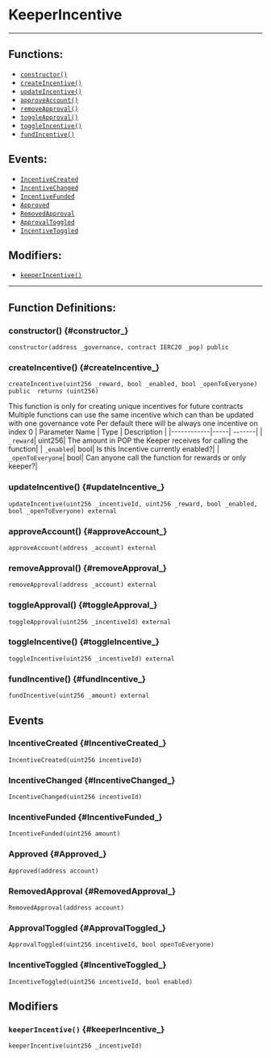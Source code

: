 # KeeperIncentive
***
## Functions:
- [`constructor()`](#constructor_)
- [`createIncentive()`](#createIncentive_)
- [`updateIncentive()`](#updateIncentive_)
- [`approveAccount()`](#approveAccount_)
- [`removeApproval()`](#removeApproval_)
- [`toggleApproval()`](#toggleApproval_)
- [`toggleIncentive()`](#toggleIncentive_)
- [`fundIncentive()`](#fundIncentive_)
## Events:
- [`IncentiveCreated`](#IncentiveCreated_)
- [`IncentiveChanged`](#IncentiveChanged_)
- [`IncentiveFunded`](#IncentiveFunded_)
- [`Approved`](#Approved_)
- [`RemovedApproval`](#RemovedApproval_)
- [`ApprovalToggled`](#ApprovalToggled_)
- [`IncentiveToggled`](#IncentiveToggled_)
## Modifiers:
- [`keeperIncentive()`](#keeperIncentive_)
***
## Function Definitions:
### <a name="constructor_"></a> constructor() {#constructor_}
```
constructor(address _governance, contract IERC20 _pop) public 
```
### <a name="createIncentive_"></a> createIncentive() {#createIncentive_}
```
createIncentive(uint256 _reward, bool _enabled, bool _openToEveryone) public  returns (uint256)
```
This function is only for creating unique incentives for future contracts
Multiple functions can use the same incentive which can than be updated with one governance vote
Per default there will be always one incentive on index 0
| Parameter Name | Type | Description |
|------------|-----| -------|
| `_reward`| uint256| The amount in POP the Keeper receives for calling the function| 
| `_enabled`| bool| Is this Incentive currently enabled?| 
| `_openToEveryone`| bool| Can anyone call the function for rewards or only keeper?| 
### <a name="updateIncentive_"></a> updateIncentive() {#updateIncentive_}
```
updateIncentive(uint256 _incentiveId, uint256 _reward, bool _enabled, bool _openToEveryone) external 
```
### <a name="approveAccount_"></a> approveAccount() {#approveAccount_}
```
approveAccount(address _account) external 
```
### <a name="removeApproval_"></a> removeApproval() {#removeApproval_}
```
removeApproval(address _account) external 
```
### <a name="toggleApproval_"></a> toggleApproval() {#toggleApproval_}
```
toggleApproval(uint256 _incentiveId) external 
```
### <a name="toggleIncentive_"></a> toggleIncentive() {#toggleIncentive_}
```
toggleIncentive(uint256 _incentiveId) external 
```
### <a name="fundIncentive_"></a> fundIncentive() {#fundIncentive_}
```
fundIncentive(uint256 _amount) external 
```
## Events
### <a name="IncentiveCreated_"></a> IncentiveCreated {#IncentiveCreated_}
```
IncentiveCreated(uint256 incentiveId)
```
### <a name="IncentiveChanged_"></a> IncentiveChanged {#IncentiveChanged_}
```
IncentiveChanged(uint256 incentiveId)
```
### <a name="IncentiveFunded_"></a> IncentiveFunded {#IncentiveFunded_}
```
IncentiveFunded(uint256 amount)
```
### <a name="Approved_"></a> Approved {#Approved_}
```
Approved(address account)
```
### <a name="RemovedApproval_"></a> RemovedApproval {#RemovedApproval_}
```
RemovedApproval(address account)
```
### <a name="ApprovalToggled_"></a> ApprovalToggled {#ApprovalToggled_}
```
ApprovalToggled(uint256 incentiveId, bool openToEveryone)
```
### <a name="IncentiveToggled_"></a> IncentiveToggled {#IncentiveToggled_}
```
IncentiveToggled(uint256 incentiveId, bool enabled)
```
## Modifiers
### <a name="keeperIncentive_"></a> `keeperIncentive()` {#keeperIncentive_}
```
keeperIncentive(uint256 _incentiveId)
```
